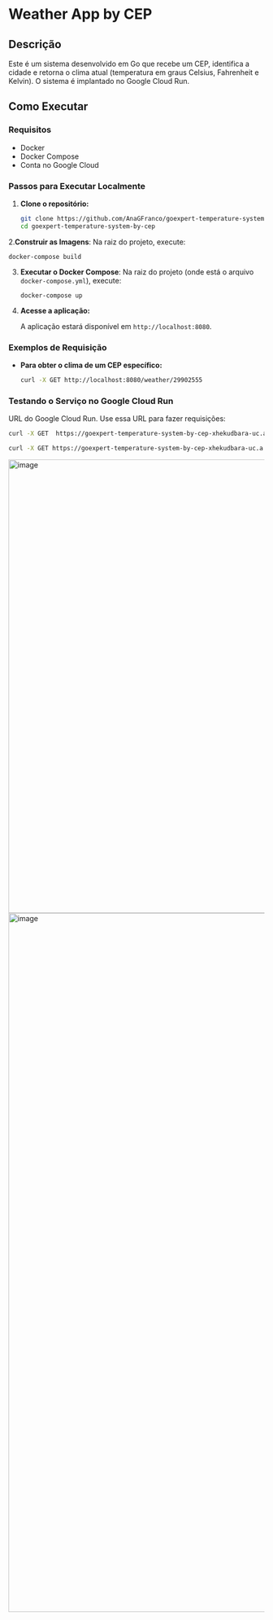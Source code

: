 # Weather App by CEP

## Descrição

Este é um sistema desenvolvido em Go que recebe um CEP, identifica a cidade e retorna o clima atual (temperatura em graus Celsius, Fahrenheit e Kelvin). O sistema é implantado no Google Cloud Run.

## Como Executar

### Requisitos

- Docker
- Docker Compose
- Conta no Google Cloud

### Passos para Executar Localmente

1. **Clone o repositório:**

   ```sh
   git clone https://github.com/AnaGFranco/goexpert-temperature-system-by-cep.git
   cd goexpert-temperature-system-by-cep
   ```

2.**Construir as Imagens**: Na raiz do projeto, execute:

   ```
   docker-compose build
   ```

3. **Executar o Docker Compose**: Na raiz do projeto (onde está o arquivo `docker-compose.yml`), execute:

   ```
   docker-compose up
   ```


4. **Acesse a aplicação:**

   A aplicação estará disponível em `http://localhost:8080`.

### Exemplos de Requisição

- **Para obter o clima de um CEP específico:**

   ```sh
   curl -X GET http://localhost:8080/weather/29902555
   ```

### Testando o Serviço no Google Cloud Run

URL do Google Cloud Run. Use essa URL para fazer requisições:

```sh
curl -X GET  https://goexpert-temperature-system-by-cep-xhekudbara-uc.a.run.app/weather/29902555
```

```sh
curl -X GET https://goexpert-temperature-system-by-cep-xhekudbara-uc.a.run.app/weather/01153000
```
<img width="891" alt="image" src="https://github.com/AnaGFranco/goexpert-temperature-system-by-cep/assets/55562874/25320131-a1ec-4975-b29f-d5439181fcd3">

<img width="1373" alt="image" src="https://github.com/AnaGFranco/goexpert-temperature-system-by-cep/assets/55562874/134d9cf6-0870-4683-bc4b-c35e591dcc31">


